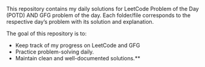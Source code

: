 
This repository contains my daily solutions for LeetCode Problem of the Day (POTD) AND GFG problem of the day.
Each folder/file corresponds to the respective day’s problem with its solution and explanation.  

The goal of this repository is to:
- Keep track of my progress on LeetCode and GFG
- Practice problem-solving daily.
- Maintain clean and well-documented solutions.**



